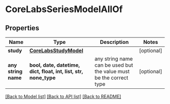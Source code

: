 # CoreLabsSeriesModelAllOf


## Properties
Name | Type | Description | Notes
------------ | ------------- | ------------- | -------------
**study** | [**CoreLabsStudyModel**](CoreLabsStudyModel.md) |  | [optional] 
**any string name** | **bool, date, datetime, dict, float, int, list, str, none_type** | any string name can be used but the value must be the correct type | [optional]

[[Back to Model list]](../README.md#documentation-for-models) [[Back to API list]](../README.md#documentation-for-api-endpoints) [[Back to README]](../README.md)


